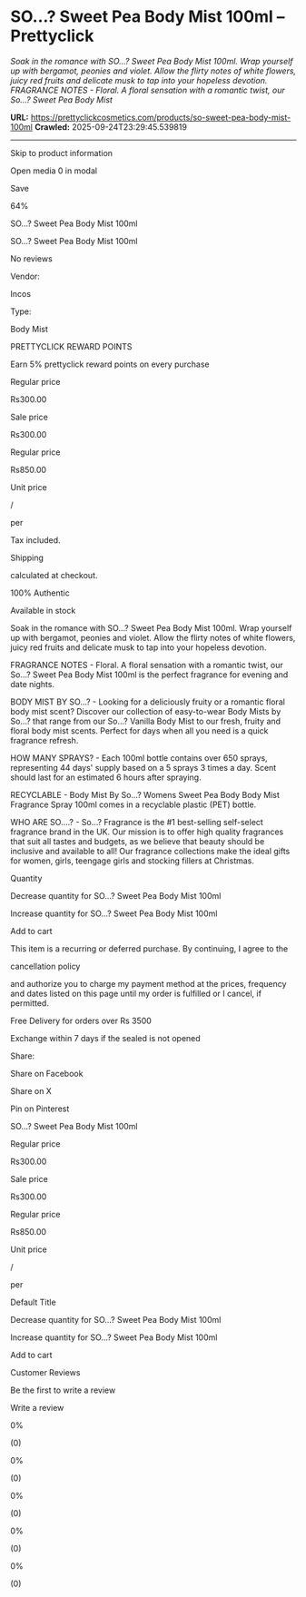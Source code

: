 # SO…? Sweet Pea Body Mist 100ml – Prettyclick

*Soak in the romance with SO…? Sweet Pea Body Mist 100ml. Wrap yourself up with bergamot, peonies and violet. Allow the flirty notes of white flowers, juicy red fruits and delicate musk to tap into your hopeless devotion.   FRAGRANCE NOTES - Floral. A floral sensation with a romantic twist, our So…? Sweet Pea Body Mist*

**URL:** https://prettyclickcosmetics.com/products/so-sweet-pea-body-mist-100ml
**Crawled:** 2025-09-24T23:29:45.539819

---

Skip to product information

Open media 0 in modal

Save

64%

SO…? Sweet Pea Body Mist 100ml

SO…? Sweet Pea Body Mist 100ml

No reviews

Vendor:

Incos

Type:

Body Mist

PRETTYCLICK REWARD POINTS

Earn 5% prettyclick reward points on every purchase

Regular price

Rs300.00

Sale price

Rs300.00

Regular price

Rs850.00

Unit price

/

per

Tax included.

Shipping

calculated at checkout.

100% Authentic

Available in stock

Soak in the romance with SO…? Sweet Pea Body Mist 100ml. Wrap yourself up with bergamot, peonies and violet. Allow the flirty notes of white flowers, juicy red fruits and delicate musk to tap into your hopeless devotion.

FRAGRANCE NOTES - Floral. A floral sensation with a romantic twist, our So…? Sweet Pea Body Mist 100ml is the perfect fragrance for evening and date nights.

BODY MIST BY SO...? - Looking for a deliciously fruity or a romantic floral body mist scent? Discover our collection of easy-to-wear Body Mists by So…? that range from our So...? Vanilla Body Mist to our fresh, fruity and floral body mist scents. Perfect for days when all you need is a quick fragrance refresh.

HOW MANY SPRAYS? - Each 100ml bottle contains over 650 sprays, representing 44 days' supply based on a 5 sprays 3 times a day. Scent should last for an estimated 6 hours after spraying.

RECYCLABLE - Body Mist By So…? Womens Sweet Pea Body Body Mist Fragrance Spray 100ml comes in a recyclable plastic (PET) bottle.

WHO ARE SO....? - So…? Fragrance is the #1 best-selling self-select fragrance brand in the UK. Our mission is to offer high quality fragrances that suit all tastes and budgets, as we believe that beauty should be inclusive and available to all! Our fragrance collections make the ideal gifts for women, girls, teengage girls and stocking fillers at Christmas.

Quantity

Decrease quantity for SO…? Sweet Pea Body Mist 100ml

Increase quantity for SO…? Sweet Pea Body Mist 100ml

Add to cart

This item is a recurring or deferred purchase. By continuing, I agree to the

cancellation policy

and authorize you to charge my payment method at the prices, frequency and dates listed on this page until my order is fulfilled or I cancel, if permitted.

Free Delivery for orders over Rs 3500

Exchange within 7 days if the sealed is not opened

Share:

Share on Facebook

Share on X

Pin on Pinterest

SO…? Sweet Pea Body Mist 100ml

Regular price

Rs300.00

Sale price

Rs300.00

Regular price

Rs850.00

Unit price

/

per

Default Title

Decrease quantity for SO…? Sweet Pea Body Mist 100ml

Increase quantity for SO…? Sweet Pea Body Mist 100ml

Add to cart

Customer Reviews

Be the first to write a review

Write a review

0%

(0)

0%

(0)

0%

(0)

0%

(0)

0%

(0)